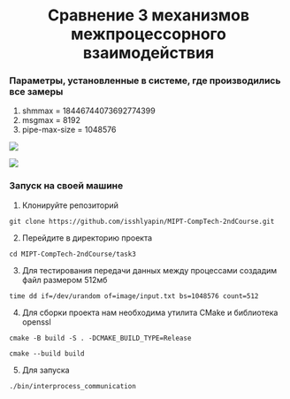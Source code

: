 <h1 align="center">Сравнение 3 механизмов межпроцессорного взаимодействия</h1>

### Параметры, установленные в системе, где производились все замеры

1) shmmax = 18446744073692774399 
2) msgmax = 8192
3) pipe-max-size = 1048576

![](https://github.com/isshlyapin/MIPT-CompTech-2ndCourse/blob/main/task3/image/grafic1.svg)

![](https://github.com/isshlyapin/MIPT-CompTech-2ndCourse/blob/main/task3/image/grafic2.svg)

### Запуск на своей машине

1) Клонируйте репозиторий
```
git clone https://github.com/isshlyapin/MIPT-CompTech-2ndCourse.git
```

2) Перейдите в директорию проекта
```
cd MIPT-CompTech-2ndCourse/task3
```

3) Для тестирования передачи данных между процессами создадим файл размером 512мб
```
time dd if=/dev/urandom of=image/input.txt bs=1048576 count=512
```

4) Для сборки проекта нам необходима утилита CMake и библиотека openssl
```
cmake -B build -S . -DCMAKE_BUILD_TYPE=Release
```
```
cmake --build build
```

5) Для запуска 
```
./bin/interprocess_communication
```
